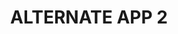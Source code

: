 ---
title: ALTERNATE APP 2
replaces:
  - name: After Effects
    abbreviation: AE
  - name: Animate
    abbreviation: AN
pricing:
  - name: Free
    label: free
description: Animation app that does a thing.
downloadLink: https://example.com
---
